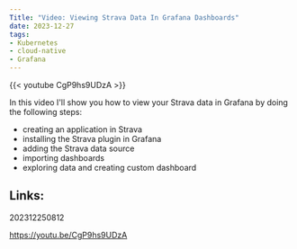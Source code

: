 ```yaml
---
Title: "Video: Viewing Strava Data In Grafana Dashboards"
date: 2023-12-27
tags:
- Kubernetes
- cloud-native
- Grafana
---
```


{{< youtube CgP9hs9UDzA >}}

In this video I'll show you how to view your Strava data in Grafana by doing the following steps:

* creating an application in Strava
* installing the Strava plugin in Grafana
* adding the Strava data source
* importing dashboards
* exploring data and creating custom dashboard

## Links:

202312250812

https://youtu.be/CgP9hs9UDzA
